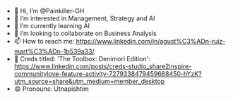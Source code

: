 - 👋 Hi, I’m @Painkiller-GH
- 👀 I’m interested in Management, Strategy and AI
- 🌱 I’m currently learning AI
- 💞️ I’m looking to collaborate on Business Analysis
- 📫 How to reach me: https://www.linkedin.com/in/agust%C3%ADn-ruiz-mart%C3%ADn-1b539a33/
- 🚀 Creds titled: 'The Toolbox: Denimori Edition': https://www.linkedin.com/posts/creds-studio_share2inspire-communitylove-feature-activity-7279338479459688450-hYzK?utm_source=share&utm_medium=member_desktop
- 😄 Pronouns: Utnapishtim

<!---
Painkiller-GH/Painkiller-GH is a ✨ special ✨ repository because its `README.md` (this file) appears on your GitHub profile.
You can click the Preview link to take a look at your changes.
--->
